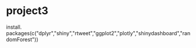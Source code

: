 # project3
install. packages(c("dplyr","shiny","rtweet","ggplot2","plotly","shinydashboard","randomForest")) 
